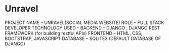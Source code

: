 # Unravel
PROJECT NAME – UNRAVEL(SOCIAL MEDIA WEBSITE)    ROLE – FULL STACK DEVELOPER TECHNOLOGY USED – BACKEND – DJANGO , DJANGO REST FRAMEWORK (for building restful APIs) FRONTEND – HTML, CSS, BOOTSTRAP, JAVASCRIPT DATABASE – SQLITE3 (DEFAULT DATABASE OF DJANGO)
